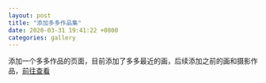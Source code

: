```yaml
---
layout: post
title: "添加多多作品集"
date: 2020-03-31 19:41:22 +0800
categories: gallery
---
```


添加一个多多作品的页面，目前添加了多多最近的画，后续添加之前的画和摄影作品，[前往查看](/gallery.html)
